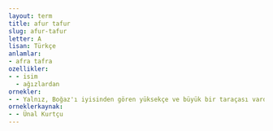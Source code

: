 ```yaml
---
layout: term
title: afur tafur
slug: afur-tafur
letter: A
lisan: Türkçe
anlamlar:
- afra tafra
ozellikler:
- - isim
  - ağızlardan
ornekler:
- - Yalnız, Boğaz'ı iyisinden gören yüksekçe ve büyük bir taraçası vardır ki bütün madamlar ve matmazellerin afur tafur kurum satmasına yarar.
orneklerkaynak:
- - Ünal Kurtçu
---
```

